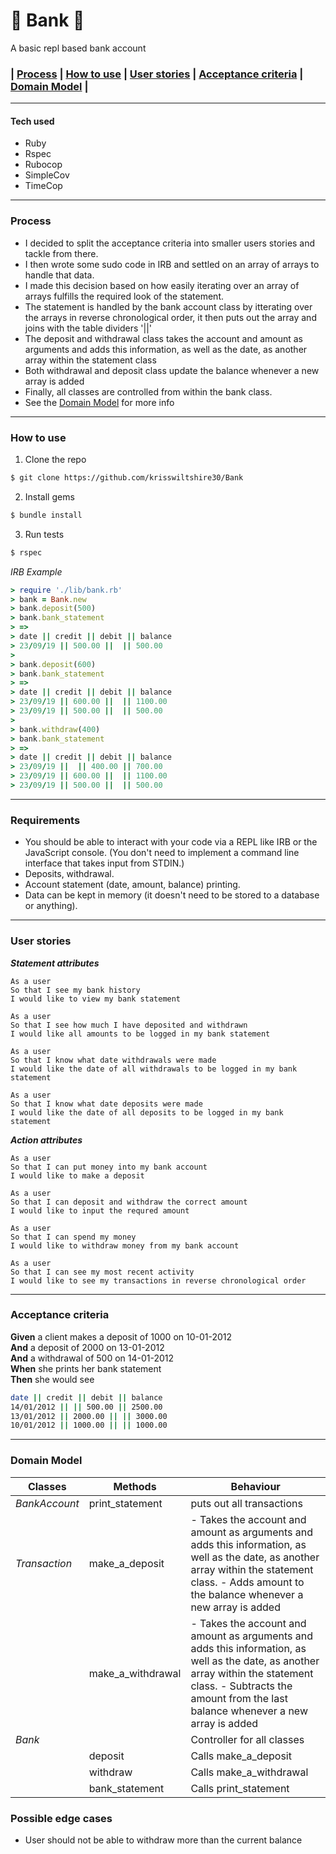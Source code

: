 # :bank: Bank :bank:

A basic repl based bank account

### | [Process](#Process) | [How to use](#How-to-use) | [User stories](#User-stories) | [Acceptance criteria](#Acceptance-criteria) | [Domain Model](#Domain-model) |

---

#### Tech used

- Ruby
- Rspec
- Rubocop
- SimpleCov
- TimeCop

---

### Process

- I decided to split the acceptance criteria into smaller users stories and tackle from there.
- I then wrote some sudo code in IRB and settled on an array of arrays to handle that data.
- I made this decision based on how easily iterating over an array of arrays fulfills the required look of the statement.
- The statement is handled by the bank account class by itterating over the arrays in reverse chronological order, it then puts out the array and joins with the table dividers '||'
- The deposit and withdrawal class takes the account and amount as arguments and adds this information, as well as the date, as another array within the statement class
- Both withdrawal and deposit class update the balance whenever a new array is added
- Finally, all classes are controlled from within the bank class.
- See the [Domain Model](#Domain-model) for more info

---

### How to use

1. Clone the repo

```bash
$ git clone https://github.com/krisswiltshire30/Bank
```

2. Install gems

```bash
$ bundle install
```

3. Run tests

```bash
$ rspec
```

_IRB Example_

```ruby
> require './lib/bank.rb'
> bank = Bank.new
> bank.deposit(500)
> bank.bank_statement
> =>
> date || credit || debit || balance
> 23/09/19 || 500.00 ||  || 500.00
>
> bank.deposit(600)
> bank.bank_statement
> =>
> date || credit || debit || balance
> 23/09/19 || 600.00 ||  || 1100.00
> 23/09/19 || 500.00 ||  || 500.00
>
> bank.withdraw(400)
> bank.bank_statement
> =>
> date || credit || debit || balance
> 23/09/19 ||  || 400.00 || 700.00
> 23/09/19 || 600.00 ||  || 1100.00
> 23/09/19 || 500.00 ||  || 500.00
```

---

### Requirements

- You should be able to interact with your code via a REPL like IRB or the JavaScript console. (You don't need to implement a command line interface that takes input from STDIN.)
- Deposits, withdrawal.
- Account statement (date, amount, balance) printing.
- Data can be kept in memory (it doesn't need to be stored to a database or anything).

---

### User stories

_**Statement attributes**_

```
As a user
So that I see my bank history
I would like to view my bank statement
```

```
As a user
So that I see how much I have deposited and withdrawn
I would like all amounts to be logged in my bank statement
```

```
As a user
So that I know what date withdrawals were made
I would like the date of all withdrawals to be logged in my bank statement
```

```
As a user
So that I know what date deposits were made
I would like the date of all deposits to be logged in my bank statement
```

_**Action attributes**_

```
As a user
So that I can put money into my bank account
I would like to make a deposit
```

```
As a user
So that I can deposit and withdraw the correct amount
I would like to input the requred amount
```

```
As a user
So that I can spend my money
I would like to withdraw money from my bank account
```

```
As a user
So that I can see my most recent activity
I would like to see my transactions in reverse chronological order
```

---

### Acceptance criteria

**Given** a client makes a deposit of 1000 on 10-01-2012  
**And** a deposit of 2000 on 13-01-2012  
**And** a withdrawal of 500 on 14-01-2012  
**When** she prints her bank statement  
**Then** she would see

```bash
date || credit || debit || balance
14/01/2012 || || 500.00 || 2500.00
13/01/2012 || 2000.00 || || 3000.00
10/01/2012 || 1000.00 || || 1000.00
```

---

### Domain Model

| Classes       | Methods           | Behaviour                                                                                                                                                                                                           |
| ------------- | ----------------- | ------------------------------------------------------------------------------------------------------------------------------------------------------------------------------------------------------------------- |
| _BankAccount_ | print_statement   | puts out all transactions                                                                                                                                                                                           |
| _Transaction_ | make_a_deposit    | - Takes the account and amount as arguments and adds this information, as well as the date, as another array within the statement class. - Adds amount to the balance whenever a new array is added                 |
|               | make_a_withdrawal | - Takes the account and amount as arguments and adds this information, as well as the date, as another array within the statement class. - Subtracts the amount from the last balance whenever a new array is added |
| _Bank_        |                   | Controller for all classes                                                                                                                                                                                          |
|               | deposit           | Calls make_a_deposit                                                                                                                                                                                                |
|               | withdraw          | Calls make_a_withdrawal                                                                                                                                                                                             |
|               | bank_statement    | Calls print_statement                                                                                                                                                                                               |

### Possible edge cases

- User should not be able to withdraw more than the current balance
